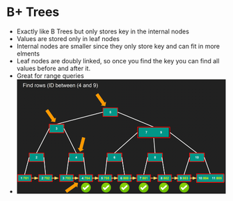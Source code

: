 # B+ Trees

* Exactly like B Trees but only stores key in the internal nodes
* Values are stored only in leaf nodes
* Internal nodes are smaller since they only store key and can fit in more elments
* Leaf nodes are doubly linked, so once you find the key you can find all values before and after it.
 * Great for range queries
 * ![img.png](images/b+_tree.png)
 
